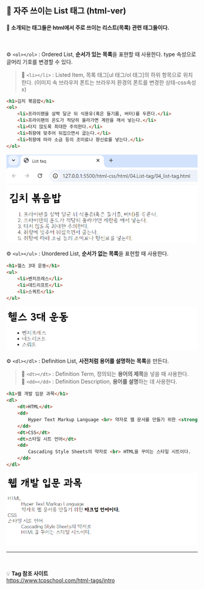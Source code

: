 ## 🤖 자주 쓰이는 List 태그 (html-ver)
#### 🔎 소개되는 태그들은 html에서 주로 쓰이는 리스트(목록) 관련 태그들이다. 
<br>

⚙️ `<ol></ol>` : Ordered List, **순서가 있는 목록**을 표현할 때 사용한다. type 속성으로 글머리 기호를 변경할 수 있다. <br>
> 🔩 `<li></li>` : Listed Item, 목록 태그[ul 태그/ol 태그]의 하위 항목으로 위치한다. (이미지 속 브라우저 폰트는 브라우저 환경의 폰트를 변경한 상태-css속성x)
```html
<h1>김치 볶음밥</h1>
<ol>
    <li>프라이팬을 살짝 달군 뒤 식용유(혹은 들기름, 버터)를 두른다.</li>
    <li>프라이팬의 온도가 적당히 올라가면 계란을 깨서 넣는다.</li>
    <li>타지 않도록 최대한 주의한다.</li>
    <li>취향에 맞추어 뒤집으면서 굽는다.</li>
    <li>취향에 따라 소금 등의 조미료나 향신료를 넣는다.</li>
</ol>
```
![alt text](img/img1.png)
<br>

⚙️ `<ul></ul>` : Unordered List, **순서가 없는 목록**을 표현할 때 사용한다. 
```html
<h1>헬스 3대 운동</h1>
<ul>
    <li>벤치프레스</li>
    <li>데드리프트</li>
    <li>스쿼트</li>
</ul>
```
![alt text](img/img2.png)
<br>

⚙️ `<dl></dl>` : Definition List, **사전처럼 용어를 설명하는 목록**을 만든다. 
> 🔩 `<dt></dt>` : Definition Term, 정의되는 **용어의 제목**을 넣을 때 사용한다. <br>
> 🔩 `<dd></dd>` : Definition Description, **용어를 설명**하는 데 사용한다. 
```html
<h1>웹 개발 입문 과목</h1>
<dl>
    <dt>HTML</dt>
    <dd>
        Hyper Text Markup Language <br> 약자로 웹 문서를 만들기 위한 <strong>마크업 언어이다.</strong>
    </dd>
    <dt>CSS</dt>
    <dt>스타일 시트 언어</dt>
    <dd>
        Cascading Style Sheets의 약자로 <br> HTML을 꾸미는 스타일 시트이다.
    </dd>
</dl>
```
![alt text](img/img3.png)
<br>

---
<br>

💡 **Tag 참조 사이트** <br>
https://www.tcpschool.com/html-tags/intro
<br></br>